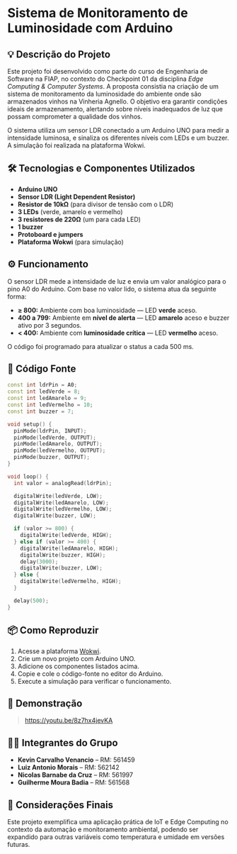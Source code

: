 
# Sistema de Monitoramento de Luminosidade com Arduino

## 💡 Descrição do Projeto

Este projeto foi desenvolvido como parte do curso de Engenharia de Software na FIAP, no contexto do Checkpoint 01 da disciplina *Edge Computing & Computer Systems*. A proposta consistia na criação de um sistema de monitoramento da luminosidade do ambiente onde são armazenados vinhos na Vinheria Agnello. O objetivo era garantir condições ideais de armazenamento, alertando sobre níveis inadequados de luz que possam comprometer a qualidade dos vinhos.

O sistema utiliza um sensor LDR conectado a um Arduino UNO para medir a intensidade luminosa, e sinaliza os diferentes níveis com LEDs e um buzzer. A simulação foi realizada na plataforma Wokwi.

## 🛠️ Tecnologias e Componentes Utilizados

- **Arduino UNO**
- **Sensor LDR (Light Dependent Resistor)**
- **Resistor de 10kΩ** (para divisor de tensão com o LDR)
- **3 LEDs** (verde, amarelo e vermelho)
- **3 resistores de 220Ω** (um para cada LED)
- **1 buzzer**
- **Protoboard e jumpers**
- **Plataforma Wokwi** (para simulação)

## ⚙️ Funcionamento

O sensor LDR mede a intensidade de luz e envia um valor analógico para o pino A0 do Arduino. Com base no valor lido, o sistema atua da seguinte forma:

- **≥ 800:** Ambiente com boa luminosidade — LED **verde** aceso.
- **400 a 799:** Ambiente em **nível de alerta** — LED **amarelo** aceso e buzzer ativo por 3 segundos.
- **< 400:** Ambiente com **luminosidade crítica** — LED **vermelho** aceso.

O código foi programado para atualizar o status a cada 500 ms.

## 🧾 Código Fonte

```cpp
const int ldrPin = A0;
const int ledVerde = 8;
const int ledAmarelo = 9;
const int ledVermelho = 10;
const int buzzer = 7;

void setup() {
  pinMode(ldrPin, INPUT);
  pinMode(ledVerde, OUTPUT);
  pinMode(ledAmarelo, OUTPUT);
  pinMode(ledVermelho, OUTPUT);
  pinMode(buzzer, OUTPUT);
}

void loop() {
  int valor = analogRead(ldrPin);

  digitalWrite(ledVerde, LOW);
  digitalWrite(ledAmarelo, LOW);
  digitalWrite(ledVermelho, LOW);
  digitalWrite(buzzer, LOW);

  if (valor >= 800) {
    digitalWrite(ledVerde, HIGH);
  } else if (valor >= 400) {
    digitalWrite(ledAmarelo, HIGH);
    digitalWrite(buzzer, HIGH);
    delay(3000);
    digitalWrite(buzzer, LOW);
  } else {
    digitalWrite(ledVermelho, HIGH);
  }

  delay(500);
}
```

## 📦 Como Reproduzir

1. Acesse a plataforma [Wokwi](https://wokwi.com).
2. Crie um novo projeto com Arduino UNO.
3. Adicione os componentes listados acima.
4. Copie e cole o código-fonte no editor do Arduino.
5. Execute a simulação para verificar o funcionamento.

## 🎥 Demonstração

> https://youtu.be/8z7hx4jevKA

## 👨‍💻 Integrantes do Grupo

- **Kevin Carvalho Venancio** – RM: 561459
- **Luiz Antonio Morais** – RM: 562142
- **Nicolas Barnabe da Cruz** – RM: 561997
- **Guilherme Moura Badia** – RM: 561568

## 📌 Considerações Finais

Este projeto exemplifica uma aplicação prática de IoT e Edge Computing no contexto da automação e monitoramento ambiental, podendo ser expandido para outras variáveis como temperatura e umidade em versões futuras.
